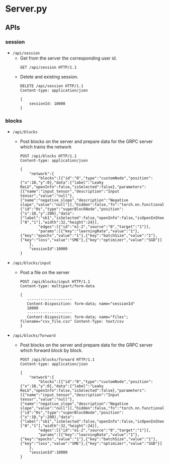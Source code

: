 # Server.py

## APIs

### session
- `/api/session`
  - Get from the server the corresponding user id.
    ```http 
    GET /api/session HTTP/1.1
    ```
  - Delete and existing session.
    ```http
    DELETE /api/session HTTP/1.1
    Content-type: application/json

    {
        sessionId: 10000
    }
    ```
### blocks
- `/api/blocks`
  - Post blocks on the server and prepare data for the GRPC server which trains the network
    ```http
    POST /api/blocks HTTP/1.1
    Content-type: application/json

    {
        "network":{
            "blocks":[{"id":"0","type":"customNode","position":{"x":10,"y":0},"data":{"label":"Leaky ReLU","openInfo":false,"isSelected":false},"parameters":[{"name":"input_tensor","description":"Input tensor","value":"null"},{"name":"negative_slope","description":"Negative slope","value":"null"}],"hidden":false,"fn":"torch.nn.functional.leaky_relu","width":80,"height":24},{"id":"0s","type":"superBlockNode","position":{"x":10,"y":200},"data":{"label":"sb1","isSelected":false,"openInfo":false,"isOpenInSheet":false},"children":["0","1"],"width":32,"height":24}],
            "edges":[{"id":"e1-2","source":"0","target":"1"}],
            "params":[{"key":"learningRate","value":"1"},{"key":"epochs","value":"1"},{"key":"batchSize","value":"1"},{"key":"loss","value":"SME"},{"key":"optimizer","value":"SGD"}]
        },
        "sessionId":10000
    }
    ```

- `/api/blocks/input`
  - Post a file on the server
    ```http
    POST /api/blocks/input HTTP/1.1
    Content-type: multipart/form-data

    {
       --------------------
       Content-Disposition: form-data; name="sessionId"
       10000
       --------------------
       Content-Disposition: form-data; name="files"; filename="csv_file.csv" Content-Type: text/csv
    }
    ```

- `/api/blocks/forward`
  - Post blocks on the server and prepare data for the GRPC server which forward block by block.
    ```http
    POST /api/blocks/forward HTTP/1.1
    Content-type: application/json

    {
        "network":{
            "blocks":[{"id":"0","type":"customNode","position":{"x":10,"y":0},"data":{"label":"Leaky ReLU","openInfo":false,"isSelected":false},"parameters":[{"name":"input_tensor","description":"Input tensor","value":"null"},{"name":"negative_slope","description":"Negative slope","value":"null"}],"hidden":false,"fn":"torch.nn.functional.leaky_relu","width":80,"height":24},{"id":"0s","type":"superBlockNode","position":{"x":10,"y":200},"data":{"label":"sb1","isSelected":false,"openInfo":false,"isOpenInSheet":false},"children":["0","1"],"width":32,"height":24}],
            "edges":[{"id":"e1-2","source":"0","target":"1"}],
            "params":[{"key":"learningRate","value":"1"},{"key":"epochs","value":"1"},{"key":"batchSize","value":"1"},{"key":"loss","value":"SME"},{"key":"optimizer","value":"SGD"}]
        },
        "sessionId":10000
    }